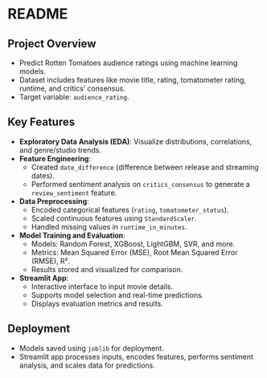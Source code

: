 # README

## Project Overview
- Predict Rotten Tomatoes audience ratings using machine learning models.
- Dataset includes features like movie title, rating, tomatometer rating, runtime, and critics’ consensus.
- Target variable: `audience_rating`.

## Key Features
- **Exploratory Data Analysis (EDA)**: Visualize distributions, correlations, and genre/studio trends.
- **Feature Engineering**:
  - Created `date_difference` (difference between release and streaming dates).
  - Performed sentiment analysis on `critics_consensus` to generate a `review_sentiment` feature.
- **Data Preprocessing**:
  - Encoded categorical features (`rating`, `tomatometer_status`).
  - Scaled continuous features using `StandardScaler`.
  - Handled missing values in `runtime_in_minutes`.
- **Model Training and Evaluation**:
  - Models: Random Forest, XGBoost, LightGBM, SVR, and more.
  - Metrics: Mean Squared Error (MSE), Root Mean Squared Error (RMSE), R².
  - Results stored and visualized for comparison.
- **Streamlit App**:
  - Interactive interface to input movie details.
  - Supports model selection and real-time predictions.
  - Displays evaluation metrics and results.

## Deployment
- Models saved using `joblib` for deployment.
- Streamlit app processes inputs, encodes features, performs sentiment analysis, and scales data for predictions.
